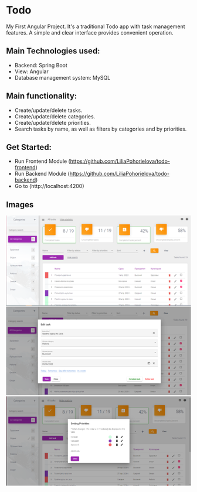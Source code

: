 # Todo
My First Angular Project. It's a traditional Todo app with task management features. A simple and clear interface provides convenient operation.

## Main Technologies used:
- Backend: Spring Boot
- View: Angular
- Database management system: MySQL

## Main functionality:
- Create/update/delete tasks.
- Create/update/delete categories.
- Create/update/delete priorities.
- Search tasks by name, as well as filters by categories and by priorities.

## Get Started:
- Run Frontend Module (https://github.com/LiliaPohorielova/todo-frontend)
- Run Backend Module (https://github.com/LiliaPohorielova/todo-backend)
- Go to (http://localhost:4200)

## Images
![img.png](img.png)
![img_1.png](img_1.png)
![img_2.png](img_2.png)